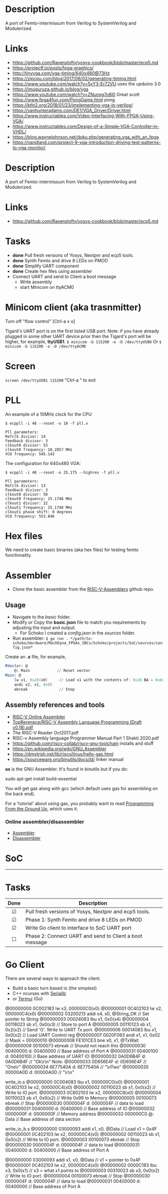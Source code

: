 # Description
A port of Femto-intermissum from Verilog to SystemVerilog and Modulerized.

# Links
- https://github.com/Ravenslofty/yosys-cookbook/blob/master/ecp5.md
- https://projectf.io/posts/fpga-graphics/
- http://tinyvga.com/vga-timing/640x480@73Hz
- https://zipcpu.com/blog/2017/06/02/generating-timing.html 
- https://www.youtube.com/watch?v=5xY3-Er72VU uses the upduino 3.0
- https://imuguruza.github.io/blog/vga
- https://www.youtube.com/watch?v=ZNunxg7o8l0  Great scott
- https://www.fpga4fun.com/PongGame.html  pong
- https://ktln2.org/2018/01/23/implementing-vga-in-verilog/
- https://vanhunteradams.com/DE1/VGA_Driver/Driver.html
- https://www.instructables.com/Video-Interfacing-With-FPGA-Using-VGA/
- https://www.instructables.com/Design-of-a-Simple-VGA-Controller-in-VHDL/
- https://blog.waynejohnson.net/doku.php/generating_vga_with_an_fpga
- https://nandland.com/project-9-vga-introduction-driving-test-patterns-to-vga-monitor/ 
 


# Description
A port of Femto-intermissum from Verilog to SystemVerilog and Modulerized.

# Links
- https://github.com/Ravenslofty/yosys-cookbook/blob/master/ecp5.md

# Tasks
- **done** Pull fresh versions of Yosys, Nextpnr and ecp5 tools.
- **done** Synth Femto and drive 8 LEDs on PMOD
- **done** Simplify UART component
- **done** Create hex files using assembler
- Connect UART and send to Client a boot message
  - Write assembly
  - start Minicom on ttyACM0

# Minicom client (aka trasnmitter)
Turn off "flow control" [Ctrl-a x o]

Tigard's UART port is on the first listed USB port. Note: if you have already plugged in some other UART device prior then the Tigard's port will be higher, for example, **ttyUSB1**.
```$ minicom -b 115200 -o -D /dev/ttyUSB0```
Or
```$ minicom -b 115200 -o -D /dev/ttyACM0```

# Screen
```screen /dev/ttyUSB1 115200```  "Ctrl-a \" to exit

# PLL
An example of a 10MHz clock for the CPU
```
$ ecppll -i 48 --reset -o 10 -f pll.v

Pll parameters:
Refclk divisor: 14
Feedback divisor: 3
clkout0 divisor: 53
clkout0 frequency: 10.2857 MHz
VCO frequency: 545.143
```

The configuration for 640x480 VGA:
```
$ ecppll -i 48 --reset -o 25.175 --highres -f pll.v

Pll parameters:
Refclk divisor: 13
Feedback divisor: 3
clkout0 divisor: 50
clkout0 frequency: 25.1748 MHz
clkout1 divisor: 22
clkout1 frequency: 25.1748 MHz
clkout1 phase shift: 0 degrees
VCO frequency: 553.846
```

# Hex files
We need to create basic binaries (aka hex files) for testing femto functionality.

# Assembler
- Clone the basic assembler from the [RISC-V-Assemblers](https://github.com/wdevore/RISC-V-Assemblers) github repo.

## Usage
- Navigate to the *basic* folder.
- Modify or Copy the **basic.json** file to match you requirements by adjusting the input and output.
  - For Schoko I created a *config.json* in the *sources* folder.
- Run assembler: ```$ go run . */path/to-schoko/Hardware/MachDyne_FPGAs_SBCs/Schoko/projects/SoC/sources/config.json*```


Create an **.s** file, for example,
```asm
RVector: @
    @: Main            // Reset vector
Main: @
    lw x1, 0x28(x0)     // Load x1 with the contents of: 0x28 BA = 0x0A WA
    andi x2, x1, 0x05
    ebreak              // Stop
```

## Assembly references and tools
- [RISC-V Online Assembler](https://riscvasm.lucasteske.dev/#)
- [TopRerenece/RISC-V Assembly Language Programming (Draft v0.18).pdf](https://github.com/johnwinans/rvalp)
- The RISC-V Reader Oct2017.pdf
- RISC-v Assembly language Programmer Manual Part 1 Shakti 2020.pdf
- https://github.com/riscv-collab/riscv-gnu-toolchain  installs and stuff
- https://en.wikipedia.org/wiki/GNU_Assembler
- https://dmytrish.net/lib/riscv/linux/hello-gas.html
- https://sourceware.org/binutils/docs/ld/  linker manual

**as** is the GNU Assembler. It's found in binutils but if you do:

sudo apt-get install build-essential

You will get gas along with gcc (which default uses gas for assembling on the back end).

For a 'tutorial' about using gas, you probably want to read [Programming From the Ground Up](http://download.savannah.gnu.org/releases/pgubook/), which uses it.


### Online assembler/disassembler
- [Assembler](https://riscvasm.lucasteske.dev/#)
- [Disassembler](https://luplab.gitlab.io/rvcodecjs/#q=00110123&abi=false&isa=AUTO)


# SoC

---
# Tasks
| Done | Description|
|:---:| ---|
| &#9745; | Pull fresh versions of Yosys, Nextpnr and ecp5 tools. |
| &#9745; | Phase 1: Synth Femto and drive 8 LEDs on PMOD |
| &#9745; | Write Go client to interface to SoC UART port |
| &#9744; | Phase 2: Connect UART and send to Client a boot message |

# Go Client
There are several ways to approach the client.

- Build a basic turn based io (the simplest)
- C++ ncurses with [Serialib](https://github.com/imabot2/serialib)
- or [Termui](https://github.com/gizak/termui) (Go)


@00000000 0C002183 lw x3, 000000C0(x0)
@00000001 0C402103 lw x2, 000000C4(x0)
@00000002 03200213 addi x4, x0, @String_OK    // Set pointer to String
@00000003 00024083 lbu x1, 0x0(x4)
@00000004 00118023 sb x1, 0x0(x3)          // Store to port A
@00000005 00110123 sb x1, 0x2(x2)          // Send 'O'. Write to UART Tx port.
@00000006 00014083 lbu x1, 0x0(x2)         // Load UART Control reg
@00000007 0020F093 andi x1, x1, 0x02          // Mask = 00000010
@00000008 FE101CE3 bne x0, x1, @TxWait
@00000009 00100073 ebreak                  // Should not reach this
@00000030 00400000 d: 00400000    // Base address of Port A
@00000031 00400100 d: 00400100    // Base address of UART IO
@00000032 0A0D6B4F d: 0A0D6B4F    // "Ok\r\n" Note:
@00000033 0D656E4F d: 0D656E4F    // "One\r"
@00000034 6E77540A d: 6E77540A    // "\nTwo"
@00000035 00000A0D d: 00000A0D    // "\r\n"

write_io.s
@00000000 0C004083 lbu x1, 000000C0(x0)
@00000001 0C402103 lw x2, 000000C4(x0)
@00000002 00110023 sb x1, 0x0(x2)          // Write to IO port. 
@00000003 0C802103 lw x2, 000000C8(x0)
@00000004 00110023 sb x1, 0x0(x2)          // Write 0x99 to Memory
@00000005 00100073 ebreak                  // Stop
@00000030 0000004F d: 0000004F         // data to load
@00000031 00400000 d: 00400000         // Base address of IO
@00000032 0000000F d: 0000000F         // Memory address
@00000033 000000C0 @: Data             // Base address of data section

write_io_b.s
@00000000 03000093 addi x1, x0, @Data     // Load x1 = 0x4F
@00000001 0C402103 lw x2, 000000C4(x0)
@00000002 00110023 sb x1, 0x0(x2)          // Write to IO port.
@00000003 00100073 ebreak                  // Stop
@00000030 0000004F d: 0000004F         // data to load
@00000031 00400000 d: 00400000         // Base address of Port A

@00000000 03000093 addi x1, x0, @Data      // x1 = pointer to 0x4F
@00000001 0C402103 lw x2, 000000C4(x0)
@00000002 0000C183 lbu x3, 0x0(x1)         // x3 = what x1 points to
@00000003 00310023 sb x3, 0x0(x2)          // Write to IO port.
@00000004 00100073 ebreak                  // Stop
@00000030 0000004F d: 0000004F         // data to load
@00000031 00400000 d: 00400000         // Base address of Port A
